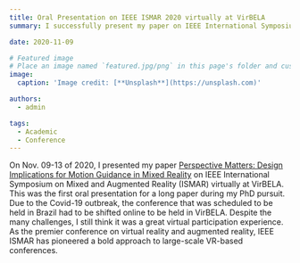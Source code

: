 ```yaml
---
title: Oral Presentation on IEEE ISMAR 2020 virtually at VirBELA 
summary: I successfully present my paper on IEEE International Symposium on Mixed and Augmented Reality (ISMAR) virtually at VirBELA

date: 2020-11-09

# Featured image
# Place an image named `featured.jpg/png` in this page's folder and customize its options here.
image:
  caption: 'Image credit: [**Unsplash**](https://unsplash.com)'

authors:
  - admin

tags:
  - Academic
  - Conference
---
```

On Nov. 09-13 of 2020, I presented my paper [Perspective Matters: Design Implications for Motion Guidance in Mixed Reality](https://xxxhhhyxy.github.io/publication/yu-2020-perspective/) on IEEE International Symposium on Mixed and Augmented Reality (ISMAR) virtually at VirBELA. 
This was the first oral presentation for a long paper during my PhD pursuit. Due to the Covid-19 outbreak, the conference that was scheduled to be held in Brazil had to be shifted online to be held in VirBELA. Despite the many challenges, I still think it was a great virtual participation experience. As the premier conference on virtual reality and augmented reality, IEEE ISMAR has pioneered a bold approach to large-scale VR-based conferences.